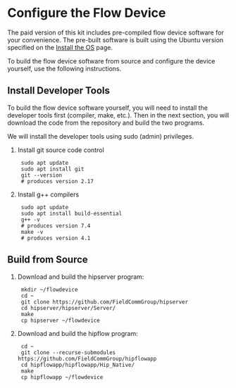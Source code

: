 # Configure the Flow Device

The paid version of this kit includes pre-compiled flow device software for your convenience. The pre-built software is built using the Ubuntu version specified on the [Install the OS](https://github.com/FieldCommGroup/HART-IP-Developer-Kit/blob/master/doc/Install%20OS.md) page.

To build the flow device software from source and configure the device yourself, use the following instructions.

## Install Developer Tools

To build the flow device software yourself, you will need to install the developer tools first \(compiler, make, etc.\). Then in the next section, you will download the code from the repository and build the two programs.

We will install the developer tools using sudo \(admin\) privileges.

1. Install git source code control

   ```text
    sudo apt update
    sudo apt install git
    git --version
    # produces version 2.17
   ```

2. Install g++ compilers

   ```text
    sudo apt update
    sudo apt install build-essential
    g++ -v
    # produces version 7.4
    make -v
    # produces version 4.1
   ```

## Build from Source

1. Download and build the hipserver program:

   ```text
    mkdir ~/flowdevice
    cd ~
    git clone https://github.com/FieldCommGroup/hipserver
    cd hipserver/hipserver/Server/
    make
    cp hipserver ~/flowdevice
   ```

2. Download and build the hipflow program:

   ```text
    cd ~
    git clone --recurse-submodules https://github.com/FieldCommGroup/hipflowapp
    cd hipflowapp/hipflowapp/Hip_Native/
    make
    cp hipflowapp ~/flowdevice
   ```


